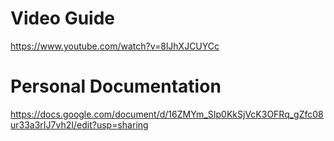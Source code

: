 
# Video Guide
https://www.youtube.com/watch?v=8lJhXJCUYCc

# Personal Documentation
https://docs.google.com/document/d/16ZMYm_SIp0KkSjVcK3OFRq_gZfc08ur33a3rIJ7vh2I/edit?usp=sharing
